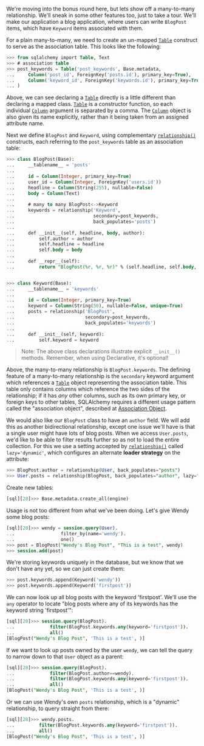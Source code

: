 We're moving into the bonus round here, but lets show off a many-to-many relationship. We'll sneak in some other features too, just to take a tour. We'll make our application a blog application, where users can write `BlogPost` items, which have `Keyword` items associated with them.

For a plain many-to-many, we need to create an un-mapped [`Table`](http://docs.sqlalchemy.org/core/metadata.html#sqlalchemy.schema.Table "sqlalchemy.schema.Table") construct to serve as the association table. This looks like the following:
    
```sql    
>>> from sqlalchemy import Table, Text
>>> # association table
>>> post_keywords = Table('post_keywords', Base.metadata,
...     Column('post_id', ForeignKey('posts.id'), primary_key=True),
...     Column('keyword_id', ForeignKey('keywords.id'), primary_key=True)
... )
```

Above, we can see declaring a [`Table`](http://docs.sqlalchemy.org/core/metadata.html#sqlalchemy.schema.Table "sqlalchemy.schema.Table") directly is a little different than declaring a mapped class. [`Table`](http://docs.sqlalchemy.org/core/metadata.html#sqlalchemy.schema.Table "sqlalchemy.schema.Table") is a constructor function, so each individual [`Column`](http://docs.sqlalchemy.org/core/metadata.html#sqlalchemy.schema.Column "sqlalchemy.schema.Column") argument is separated by a comma. The [`Column`](http://docs.sqlalchemy.org/core/metadata.html#sqlalchemy.schema.Column "sqlalchemy.schema.Column") object is also given its name explicitly, rather than it being taken from an assigned attribute name.

Next we define `BlogPost` and `Keyword`, using complementary [`relationship()`](http://docs.sqlalchemy.org/relationship_api.html#sqlalchemy.orm.relationship "sqlalchemy.orm.relationship") constructs, each referring to the `post_keywords` table as an association table:
    
```sql    
>>> class BlogPost(Base):
...     __tablename__ = 'posts'
...
...     id = Column(Integer, primary_key=True)
...     user_id = Column(Integer, ForeignKey('users.id'))
...     headline = Column(String(255), nullable=False)
...     body = Column(Text)
...
...     # many to many BlogPost<->Keyword
...     keywords = relationship('Keyword',
...                             secondary=post_keywords,
...                             back_populates='posts')
...
...     def __init__(self, headline, body, author):
...         self.author = author
...         self.headline = headline
...         self.body = body
...
...     def __repr__(self):
...         return "BlogPost(%r, %r, %r)" % (self.headline, self.body, self.author)


>>> class Keyword(Base):
...     __tablename__ = 'keywords'
...
...     id = Column(Integer, primary_key=True)
...     keyword = Column(String(50), nullable=False, unique=True)
...     posts = relationship('BlogPost',
...                          secondary=post_keywords,
...                          back_populates='keywords')
...
...     def __init__(self, keyword):
...         self.keyword = keyword
```

> Note: The above class declarations illustrate explicit `__init__()` methods. Remember, when using Declarative, it's optional!

Above, the many-to-many relationship is `BlogPost.keywords`. The defining feature of a many-to-many relationship is the `secondary` keyword argument which references a [`Table`](http://docs.sqlalchemy.org/core/metadata.html#sqlalchemy.schema.Table "sqlalchemy.schema.Table") object representing the association table. This table only contains columns which reference the two sides of the relationship; if it has _any_ other columns, such as its own primary key, or foreign keys to other tables, SQLAlchemy requires a different usage pattern called the "association object", described at [Association Object](http://docs.sqlalchemy.org/basic_relationships.html#association-pattern).

We would also like our `BlogPost` class to have an `author` field. We will add this as another bidirectional relationship, except one issue we'll have is that a single user might have lots of blog posts. When we access `User.posts`, we'd like to be able to filter results further so as not to load the entire collection. For this we use a setting accepted by [`relationship()`](http://docs.sqlalchemy.org/relationship_api.html#sqlalchemy.orm.relationship "sqlalchemy.orm.relationship") called `lazy='dynamic'`, which configures an alternate **loader strategy** on the attribute:
    
```sql    
>>> BlogPost.author = relationship(User, back_populates="posts")
>>> User.posts = relationship(BlogPost, back_populates="author", lazy="dynamic")
```

Create new tables:
    
```sql    
[sql][28]>>> Base.metadata.create_all(engine)
```    

Usage is not too different from what we've been doing. Let's give Wendy some blog posts:
    
```sql    
[sql][28]>>> wendy = session.query(User).
...                 filter_by(name='wendy').
...                 one()
>>> post = BlogPost("Wendy's Blog Post", "This is a test", wendy)
>>> session.add(post)
```

We're storing keywords uniquely in the database, but we know that we don't have any yet, so we can just create them:
    
```sql    
>>> post.keywords.append(Keyword('wendy'))
>>> post.keywords.append(Keyword('firstpost'))
```

We can now look up all blog posts with the keyword 'firstpost'. We'll use the `any` operator to locate "blog posts where any of its keywords has the keyword string 'firstpost'":
    
```sql    
[sql][28]>>> session.query(BlogPost).
...             filter(BlogPost.keywords.any(keyword='firstpost')).
...             all()
[BlogPost("Wendy's Blog Post", 'This is a test', )]
```

If we want to look up posts owned by the user `wendy`, we can tell the query to narrow down to that `User` object as a parent:
    
```sql    
[sql][28]>>> session.query(BlogPost).
...             filter(BlogPost.author==wendy).
...             filter(BlogPost.keywords.any(keyword='firstpost')).
...             all()
[BlogPost("Wendy's Blog Post", 'This is a test', )]
```

Or we can use Wendy's own `posts` relationship, which is a "dynamic" relationship, to query straight from there:
    
```sql    
[sql][28]>>> wendy.posts.
...         filter(BlogPost.keywords.any(keyword='firstpost')).
...         all()
[BlogPost("Wendy's Blog Post", 'This is a test', )]
```    
